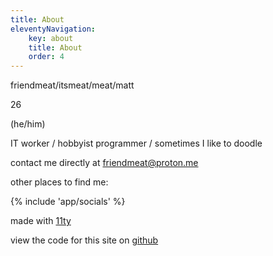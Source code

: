 ```yaml
---
title: About
eleventyNavigation:
    key: about
    title: About
    order: 4
---
```


friendmeat/itsmeat/meat/matt 

26

(he/him)

IT worker / hobbyist programmer / sometimes I like to doodle 

contact me directly at [friendmeat@proton.me](mailto:friendmeat@proton.me)

other places to find me:

{% include 'app/socials' %}

made with [11ty](https://11ty.dev)

view the code for this site on [github](https://github.com/friendmeat/friendmeat.org)